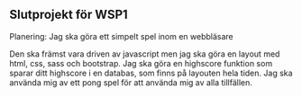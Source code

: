 ## Slutprojekt för WSP1

Planering: Jag ska göra ett simpelt spel inom en webbläsare

Den ska främst vara driven av javascript men jag ska göra en layout med html, css, sass och bootstrap.
Jag ska göra en highscore funktion som sparar ditt highscore i en databas, som finns på layouten hela tiden.
Jag ska använda mig av ett pong spel för att använda mig av alla tillfällen.

